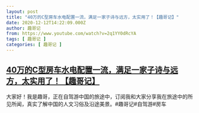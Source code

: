 ```yaml
---
layout: post
title: "40万的C型房车水电配置一流，满足一家子诗与远方，太实用了！【趣哥记】"
date: 2020-12-12T14:22:09.000Z
author: 趣哥记
from: https://www.youtube.com/watch?v=2q1YY0dRcYA
tags: [ 趣哥记 ]
categories: [ 趣哥记 ]
---
```

<!--1607782929000-->
[40万的C型房车水电配置一流，满足一家子诗与远方，太实用了！【趣哥记】](https://www.youtube.com/watch?v=2q1YY0dRcYA)
------

<div>
大家好！我是趣哥，正在自驾游中国的旅途中，订阅我和大家分享我在旅途中的所见所闻，真实了解中国的人文习俗及沿途美景。#趣哥记#自驾游#房车
</div>
